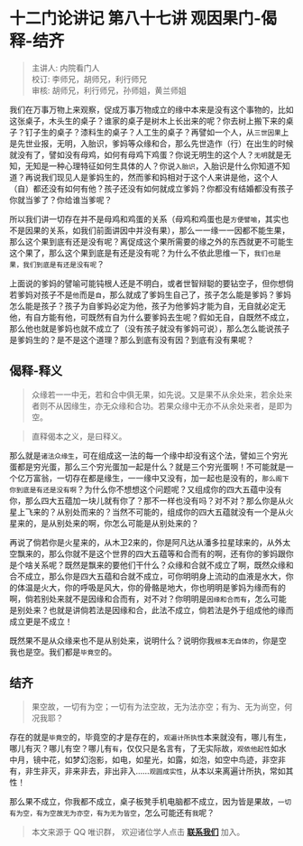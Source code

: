 # 十二门论讲记 第八十七讲 观因果门-偈释-结齐

> 主讲人: 内院看门人 <br />
> 校订: 李师兄，胡师兄，利行师兄 <br />
> 审核: 胡师兄，利行师兄，孙师姐，黄兰师姐 <br />

我们在万事万物上来观察，促成万事万物成立的缘中本来是没有这个事物的，比如这张桌子，木头生的桌子？谁家的桌子是树木上长出来的呢？你去树上搬下来的桌子？钉子生的桌子？漆料生的桌子？人工生的桌子？再譬如一个人，从`三世因果`上是先世业报，无明，入胎识，爹妈等众缘和合，那么先世造作（行）在出生的时候就没有了，譬如没有母鸡，如何有母鸡下鸡蛋？你说无明生的这个人？`无明`就是无知，无知是一种心理特征如何生具体的人？你说`入胎识`，入胎识是什么你知道不知道？再说我们现见人是爹妈生的，然而爹和妈相对于这个人来讲是他，这个人（自）都还没有如何有他？孩子还没有如何就成立爹妈？你都没有结婚都没有孩子你就当爹了？你给谁当爹呢？

所以我们讲一切存在并不是母鸡和鸡蛋的关系（母鸡和鸡蛋也是`方便譬喻`，其实也不是因果的关系，如我们前面讲因中并没有果），那么一一缘一一因都不能生果，那么这个果到底有还是没有呢？离促成这个果所需要的缘之外的东西就更不可能生这个果了，那么这个果到底是有还是没有呢？为什么不依此思维一下，`我们也是果，我们到底是有还是没有呢`？

上面说的爹妈的譬喻可能钝根人还是不明白，或者世智辩聪的要钻空子，但你想倘若爹妈对孩子不是`他`而是`自`，那么就成了爹妈生自己了，孩子怎么能是爹妈？爹妈怎么能是孩子？孩子为自爹妈必定为他，孩子为他爹妈才能为自，无自就必定无他，有自方能有他，可既然有自为什么要爹妈去生呢？假如无自，自既然不成立，那么他也就是爹妈也就不成立了（没有孩子就没有爹妈可说），那么怎么能说孩子是爹妈生的？是不是这个道理？那么到底有没有因？到底有没有果呢？

## 偈释-释义

> 众缘若一一中无，若和合中俱无果，如先说。又是果不从余处来，若余处来者则不从因缘生，亦无众缘和合功。若果众缘中无亦不从余处来者，是即为空。

> 直释偈本之义，是曰释义。

那么就是`诸法众缘生`，可在组成这一法的每一个缘中却没有这个法，譬如三个穷光蛋都是穷光蛋，那么三个穷光蛋加一起是什么？就是三个穷光蛋啊！不可能就是一个亿万富翁，一切存在都是缘生，一一缘中又没有，加一起也是没有的，`那么阁下你到底是有还是没有啊`？为什么你不想想这个问题呢？又组成你的四大五蕴中没有你，那么四大五蕴加一块儿就有你了？那不一样也没有吗？对不对？那么你是从火星上飞来的？从别处而来的？当然不可能的，组成你的四大五蕴就没有一个是从火星来的，是从别处来的啊，你怎么可能是从别处来的？

再说了倘若你是火星来的，从木卫2来的，你是阿凡达从潘多拉星球来的，从外太空飘来的，那么你就不是这个世界的四大五蕴等和合而有的啊，还有你的爹妈跟你是个啥关系呢？既然是飘来的要他们干什么？众缘和合就不成立了啊，既然众缘和合不成立，那么你是四大五蕴和合就不成立，可你明明身上流动的血液是水大，你的体温是火大，你的呼吸是风大，你的骨骼是地大，你也明明是爹妈为缘而有的啊，倘若别处来就不是因缘和合而有，对不对？你明明是`因缘和合而有`，怎么可能是别处来？也就是讲倘若法是因缘和合，此法不成立，倘若法是外于组成他的缘而成立更是不成立！

既然果不是从众缘来也不是从别处来，说明什么？说明你我`根本无自体的`，你是空我也是空。我们都是`毕竟空`的。

## 结齐

> 果空故，一切有为空；一切有为法空故，无为法亦空；有为、无为尚空，何况我耶？

存在的就是`毕竟空`的，毕竟空的才是存在的，`观遍计所执性`本来就没有，哪儿有生，哪儿有灭？哪儿有空？哪儿有`有`，仅仅只是名言有，了无实际故，`观依他起性`如水中月，镜中花，如梦幻泡影，如电，如星光，如露，如泡，如空中鸟迹，非空非有，非生非灭，非来非去，非出非入……`观圆成实性`，从本以来离遍计所执，常如其性！

那么果不成立，你我都不成立，桌子板凳手机电脑都不成立，因为皆是果故，`一切有为空，有为空故无为亦空，有为无为皆空`，怎么可能还有`我`呢？

> 本文来源于 QQ 唯识群， 欢迎诸位学人点击 **[联系我们](https://mp.weixin.qq.com/s/lZCfWjmLjgNR165Tx4_bCQ)** 加入。
